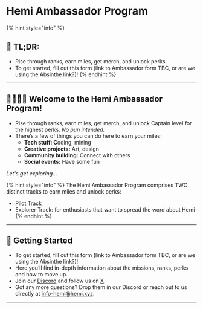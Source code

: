 # Hemi Ambassador Program

{% hint style="info" %}
## 📜 **TL;DR:**

* Rise through ranks, earn miles, get merch, and unlock perks.
* To get started, fill out this form (link to Ambassador form TBC, or are we using the Absinthe link?)!&#x20;
{% endhint %}

***

## 👨‍✈️👩‍✈️ Welcome to the Hemi Ambassador Program!

* Rise through ranks, earn miles, get merch, and unlock Captain level for the highest perks. _No pun intended._
* There’s a few of things you can do here to earn your miles:
  * **Tech stuff: C**oding, mining
  * **Creative projects:** Art, design
  * **Community building:** Connect with others
  * **Social events:** Have some fun

_Let's get exploring..._

{% hint style="info" %}
The Hemi Ambassador Program comprises TWO distinct tracks to earn miles and unlock perks:

* [Pilot Track](/pilot-program/ "mention")
* Explorer Track: for enthusiasts that want to spread the word about Hemi
{% endhint %}

***

## 🏁 Getting Started

* To get started, fill out this form (link to Ambassador form TBC, or are we using the Absinthe link?)!&#x20;
* Here you’ll find in-depth information about the missions, ranks, perks and how to move up.&#x20;
* Join our [Discord](https://discord.gg/hemixyz) and follow us on [X](https://twitter.com/hemi\_xyz/).&#x20;
* Got any more questions? Drop them in our Discord or reach out to us directly at [info-hemi@hemi.xyz](mailto:info-hemi@hemi.xyz).

***


